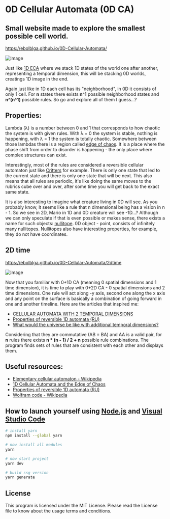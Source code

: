 # 0D Cellular Automata (0D CA)
## Small website made to explore the smallest possible cell world.
https://ebolblga.github.io/0D-Cellular-Automata/  

![image](https://user-images.githubusercontent.com/82185066/201471738-71be6550-4f63-4578-b025-53081346dc1e.png)

Just like [1D ECA](https://en.wikipedia.org/wiki/Elementary_cellular_automaton) where we stack 1D states of the world one after another, representing a temporal dimension, this will be stacking 0D worlds, creatings 1D image in the end.

Again just like in 1D each cell has its "neighborhood", in 0D it consists of only 1 cell. For **n** states there exists **n^1** possible neighborhood states and **n^(n^1)** possible rules. So go and explore all of them I guess...?

## Properties:
Lambda (λ) is a number between 0 and 1 that corresponds to how chaotic the system is with given rules. With λ = 0 the system is stable, nothing is happening, with λ = 1 the system is totally chaotic. Somewhere between those lambdas there is a region called [edge of chaos](https://en.wikipedia.org/wiki/Edge_of_chaos). It is a place where the phase shift from order to disorder is happening - the only place where complex structures can exist.

Interestingly, most of the rules are considered a reversible cellular automaton just like [Critters](https://en.wikipedia.org/wiki/Critters_(cellular_automaton)) for example. There is only one state that led to the current state and there is only one state that will be next. This also means that all rules are periodic, it's like doing the same moves to the rubrics cube over and over, after some time you will get back to the exact same state.

It is also interesting to imagine what creature living in 0D will see. As you probably know, it seems like a rule that n dimensional being has a vision in n - 1. So we see in 2D, Mario in 1D and 0D creature will see -1D...? Although we can only speculate if that is even possible or makes sense, there exists a name for such objects: [nullitope](https://polytope.miraheze.org/wiki/Nullitope). 0D object - point, consists of infinitely many nullitopes. Nullitopes also have interesting properties, for example, they do not have coordinates.

## 2D time
https://ebolblga.github.io/0D-Cellular-Automata/2dtime  

![image](https://user-images.githubusercontent.com/82185066/202168586-d0df377a-cb6d-42f7-9333-7d6e18232b0b.png)  

Now that you familiar with 0+1D CA (meaning 0 spatial dimensions and 1 time dimension), it is time to play with 0+2D CA - 0 spatial dimensions and 2 time dimensions. One rule will act along -y axis, second one along the x axis and any point on the surface is basically a combination of going forward in one and another timeline. Here are the articles that inspired me:
- [CELLULAR AUTOMATA WITH 2 TEMPORAL DIMENSIONS](http://dmishin.blogspot.com/2014/06/cellular-automata-with-2-temporal.html?m=1)
- [Properties of reversible 1D automata (RU)](https://optozorax.github.io/p/invertible-1d-automata/)
- [What would the universe be like with additional temporal dimensions?](https://www.askamathematician.com/2012/06/q-what-would-the-universe-be-like-with-additional-temporal-dimensions/)

Considering that they are commutative (AB = BA) and AA is a valid pair, for **n** rules there exists **n * (n - 1) / 2 + n** possible rule combinations. The program finds sets of rules that are consistent with each other and displays them.

## Useful resources:
- [Elementary cellular automaton - Wikipedia](https://en.wikipedia.org/wiki/Elementary_cellular_automaton)
- [1D Cellular Automata and the Edge of Chaos](https://math.hws.edu/eck/js/edge-of-chaos/CA-info.html)
- [Properties of reversible 1D automata (RU)](https://optozorax.github.io/p/invertible-1d-automata/)
- [Wolfram code - Wikipedia](https://en.wikipedia.org/wiki/Wolfram_code)

## How to launch yourself using [Node.js](https://nodejs.org/en/) and [Visual Studio Code](https://code.visualstudio.com/download)

```bash
# install yarn
npm install --global yarn

# now install all modules
yarn

# now start project
yarn dev

# build ssg version
yarn generate
```

## License
This program is licensed under the MIT License. Please read the License file to know about the usage terms and conditions.
